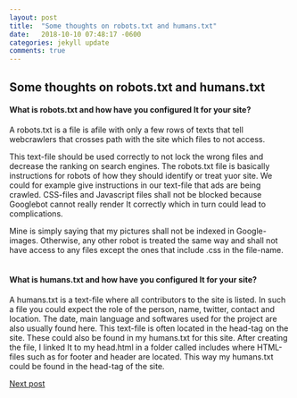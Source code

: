 ```yaml
---
layout: post
title:  "Some thoughts on robots.txt and humans.txt"
date:   2018-10-10 07:48:17 -0600
categories: jekyll update
comments: true
---
```


## Some thoughts on robots.txt and humans.txt

#### What is robots.txt and how have you configured It for your site?
A robots.txt is a file is afile with only a few rows of texts that tell webcrawlers that crosses path with the site which files to not access.

This text-file should be used correctly to not lock the wrong files and decrease the ranking on search engines. The robots.txt file is basically instructions for robots of how they should identify or treat yuor site. We could for example give instructions in our text-file that ads are being crawled. CSS-files and Javascript files shall not be blocked because Googlebot cannot really render It correctly which in turn could lead to complications.

Mine is simply saying that my pictures shall not be indexed in Google-images. Otherwise, any other robot is treated the same way and shall not have access to any files except the ones that include .css in the file-name. 
<br><br/>
#### What is humans.txt and how have you configured It for your site?
A humans.txt is a text-file where all contributors to the site is listed. In such a file you could expect the role of the person, name, twitter, contact and location. The date, main language and softwares used for the project are also usually found here. This text-file is often located in the head-tag on the site. These could also be found in my humans.txt for this site. After creating the file, I linked It to my head.html in a folder called includes where HTML-files such as for footer and header are located. This way my humans.txt could be found in the head-tag of the site.



<a href="https://zoofiya.github.io/jekyll/update/2018/11/15/ssg.html" class="next">Next post</a>
